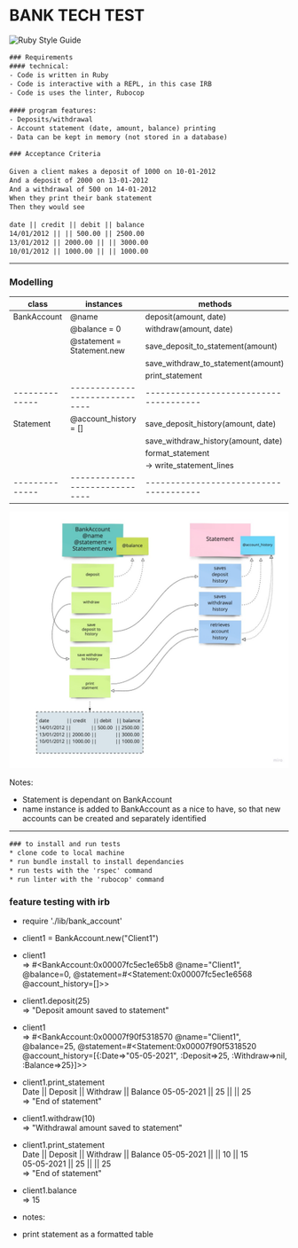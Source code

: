 BANK TECH TEST
==============
![Ruby Style Guide](https://img.shields.io/badge/code_style-rubocop-brightgreen.svg)

````
### Requirements
#### technical:
- Code is written in Ruby  
- Code is interactive with a REPL, in this case IRB
- Code is uses the linter, Rubocop

#### program features:
- Deposits/withdrawal  
- Account statement (date, amount, balance) printing  
- Data can be kept in memory (not stored in a database)  
````
````
### Acceptance Criteria

Given a client makes a deposit of 1000 on 10-01-2012  
And a deposit of 2000 on 13-01-2012  
And a withdrawal of 500 on 14-01-2012  
When they print their bank statement  
Then they would see  

date || credit || debit || balance
14/01/2012 || || 500.00 || 2500.00
13/01/2012 || 2000.00 || || 3000.00
10/01/2012 || 1000.00 || || 1000.00
````
-----

### Modelling

| class        |  instances                   |  methods                             |
|--------------|------------------------------|--------------------------------------|
| BankAccount  |  @name                       |  deposit(amount, date)               |
|              |  @balance = 0                |  withdraw(amount, date)              |
|              |  @statement = Statement.new  |  save_deposit_to_statement(amount)   |
|              |                              |  save_withdraw_to_statement(amount)  |
|              |                              |  print_statement                     |
|--------------|------------------------------|--------------------------------------|
| Statement    |  @account_history = []       |  save_deposit_history(amount, date)  |
|              |                              |  save_withdraw_history(amount, date) |
|              |                              |  format_statement                    |
|              |                              |    -> write_statement_lines          |
|--------------|------------------------------|--------------------------------------|

![class_interaction_model](class_interaction_model_V2.jpg)  


Notes:
- Statement is dependant on BankAccount  
- name instance is added to BankAccount as a nice to have, so that new accounts can be created and separately identified

----

```
### to install and run tests
* clone code to local machine  
* run bundle install to install dependancies  
* run tests with the 'rspec' command  
* run linter with the 'rubocop' command  
```

### feature testing with irb
- require './lib/bank_account'   

- client1 = BankAccount.new("Client1")  

- client1  
=> #<BankAccount:0x00007fc5ec1e65b8 @name="Client1", @balance=0, @statement=#<Statement:0x00007fc5ec1e6568 @account_history=[]>>  

- client1.deposit(25)   
 => "Deposit amount saved to statement"   

- client1  
  => #<BankAccount:0x00007f90f5318570 @name="Client1", @balance=25, @statement=#<Statement:0x00007f90f5318520 @account_history=[{:Date=>"05-05-2021", :Deposit=>25, :Withdraw=>nil, :Balance=>25}]>>    

- client1.print_statement  
Date       || Deposit  || Withdraw || Balance
05-05-2021 || 25       ||          || 25      
 => "End of statement"

- client1.withdraw(10)   
 => "Withdrawal amount saved to statement"   

- client1.print_statement   
Date       || Deposit  || Withdraw || Balance
05-05-2021 ||          || 10       || 15      
05-05-2021 || 25       ||          || 25      
 => "End of statement"    

- client1.balance   
 => 15   

 - notes:   
 - print statement as a formatted table
